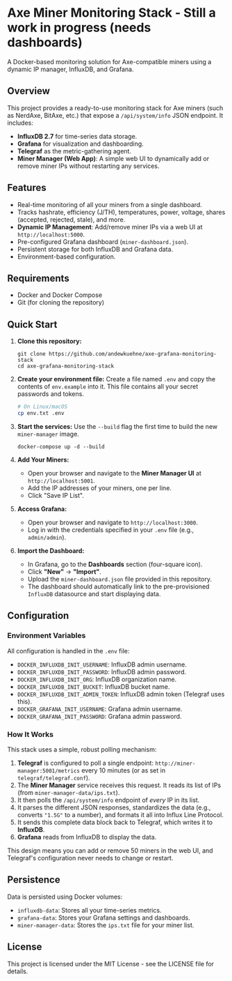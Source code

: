 # Axe Miner Monitoring Stack - Still a work in progress (needs dashboards)

A Docker-based monitoring solution for Axe-compatible miners using a dynamic IP manager, InfluxDB, and Grafana.

## Overview

This project provides a ready-to-use monitoring stack for Axe miners (such as NerdAxe, BitAxe, etc.) that expose a `/api/system/info` JSON endpoint. It includes:

  * **InfluxDB 2.7** for time-series data storage.
  * **Grafana** for visualization and dashboarding.
  * **Telegraf** as the metric-gathering agent.
  * **Miner Manager (Web App)**: A simple web UI to dynamically add or remove miner IPs without restarting any services.

## Features

  * Real-time monitoring of all your miners from a single dashboard.
  * Tracks hashrate, efficiency (J/TH), temperatures, power, voltage, shares (accepted, rejected, stale), and more.
  * **Dynamic IP Management**: Add/remove miner IPs via a web UI at `http://localhost:5000`.
  * Pre-configured Grafana dashboard (`miner-dashboard.json`).
  * Persistent storage for both InfluxDB and Grafana data.
  * Environment-based configuration.

## Requirements

  * Docker and Docker Compose
  * Git (for cloning the repository)

## Quick Start

1.  **Clone this repository:**

    ```
    git clone https://github.com/andewkuehne/axe-grafana-monitoring-stack
    cd axe-grafana-monitoring-stack
    ```

2.  **Create your environment file:**
    Create a file named `.env` and copy the contents of `env.example` into it. This file contains all your secret passwords and tokens.

    ```bash
    # On Linux/macOS
    cp env.txt .env
    ```

3.  **Start the services:**
    Use the `--build` flag the first time to build the new `miner-manager` image.

    ```
    docker-compose up -d --build
    ```

4.  **Add Your Miners:**

      * Open your browser and navigate to the **Miner Manager UI** at `http://localhost:5001`.
      * Add the IP addresses of your miners, one per line.
      * Click "Save IP List".

5.  **Access Grafana:**

      * Open your browser and navigate to `http://localhost:3000`.
      * Log in with the credentials specified in your `.env` file (e.g., `admin/admin`).

6.  **Import the Dashboard:**

      * In Grafana, go to the **Dashboards** section (four-square icon).
      * Click **"New"** -\> **"Import"**.
      * Upload the `miner-dashboard.json` file provided in this repository.
      * The dashboard should automatically link to the pre-provisioned `InfluxDB` datasource and start displaying data.

## Configuration

### Environment Variables

All configuration is handled in the `.env` file:

  * `DOCKER_INFLUXDB_INIT_USERNAME`: InfluxDB admin username.
  * `DOCKER_INFLUXDB_INIT_PASSWORD`: InfluxDB admin password.
  * `DOCKER_INFLUXDB_INIT_ORG`: InfluxDB organization name.
  * `DOCKER_INFLUXDB_INIT_BUCKET`: InfluxDB bucket name.
  * `DOCKER_INFLUXDB_INIT_ADMIN_TOKEN`: InfluxDB admin token (Telegraf uses this).
  * `DOCKER_GRAFANA_INIT_USERNAME`: Grafana admin username.
  * `DOCKER_GRAFANA_INIT_PASSWORD`: Grafana admin password.

### How It Works

This stack uses a simple, robust polling mechanism:

1.  **Telegraf** is configured to poll a single endpoint: `http://miner-manager:5001/metrics` every 10 minutes (or as set in `telegraf/telegraf.conf`).
2.  The **Miner Manager** service receives this request. It reads its list of IPs (from `miner-manager-data/ips.txt`).
3.  It then polls the `/api/system/info` endpoint of *every* IP in its list.
4.  It parses the different JSON responses, standardizes the data (e.g., converts `"1.5G"` to a number), and formats it all into Influx Line Protocol.
5.  It sends this complete data block back to Telegraf, which writes it to **InfluxDB**.
6.  **Grafana** reads from InfluxDB to display the data.

This design means you can add or remove 50 miners in the web UI, and Telegraf's configuration never needs to change or restart.

## Persistence

Data is persisted using Docker volumes:

  * `influxdb-data`: Stores all your time-series metrics.
  * `grafana-data`: Stores your Grafana settings and dashboards.
  * `miner-manager-data`: Stores the `ips.txt` file for your miner list.

## License

This project is licensed under the MIT License - see the LICENSE file for details.
